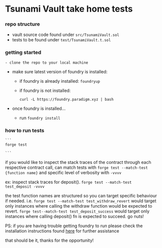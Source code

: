 # Tsunami Vault take home tests

### repo structure

-   vault source code found under `src/TsunamiVault.sol`
-   tests to be found under `test/TsunamiVault.t.sol`


### getting started

    - clone the repo to your local machine

-   make sure latest version of foundry is installed:
    -   if foundry is already installed: `foundryup`
    -   if foundry is not installed:

        ```
        curl -L https://foundry.paradigm.xyz | bash
    
        ```
- once foundry is installed...

    - run `foundry install`

### how to run tests
    ```
    forge test

    ```

if you would like to inspect the stack traces of the contract through each respective contract call, can match tests with `forge test --match-test {function name}` and specific level of verbosity with `-vvvv`

ex: inspect stack traces for deposit(). `forge test --match-test test_deposit -vvvv`

the test function names are structured so you can target specific behaviour if needed. i.e. `forge test --match-test test_withdraw_revert` would target only instances where calling the withdraw function would be expected to revert. `forge test--match-test test_deposit_success` would target only instances where calling deposit() fn is expected to succeed. go nuts!


PS: if you are having trouble getting foundry to run please check the installation instructions found [here](https://book.getfoundry.sh/getting-started/installation) for further assistance 


that should be it, thanks for the opportunity!
